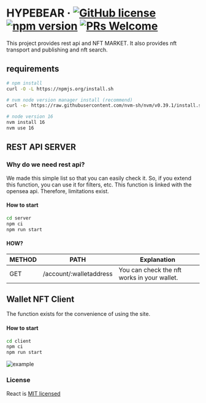 # HYPEBEAR &middot; [![GitHub license](https://img.shields.io/badge/license-MIT-blue.svg)](https://github.com/facebook/react/blob/main/LICENSE) [![npm version](https://img.shields.io/npm/v/react.svg?style=flat)](https://www.npmjs.com/package/react) [![PRs Welcome](https://img.shields.io/badge/PRs-welcome-brightgreen.svg)](https://reactjs.org/docs/how-to-contribute.html#your-first-pull-request)

This project provides rest api and NFT MARKET. It also provides nft transport and publishing and nft search.


## requirements 

```bash
# npm install
curl -O -L https://npmjs.org/install.sh

# nvm node version manager install (recommend)
curl -o- https://raw.githubusercontent.com/nvm-sh/nvm/v0.39.1/install.sh | bash

# node version 16
nvm install 16
nvm use 16
```


## REST API SERVER

### Why do we need rest api?

We made this simple list so that you can easily check it. So, if you extend this function, you can use it for filters, etc. This function is linked with the opensea api. Therefore, limitations exist.

#### How to start 
```bash
cd server
npm ci
npm run start
```

#### HOW?

|METHOD|PATH|Explanation| 
|----|---|---|
|GET|/account/:walletaddress|You can check the nft works in your wallet.|


## Wallet NFT Client

The function exists for the convenience of using the site.

#### How to start

```bash
cd client
npm ci
npm run start
```

![example](https://github.com/codestates/beb-02-hypebear/gif/example.gif)



### License
React is [MIT licensed](./LICENSE)
